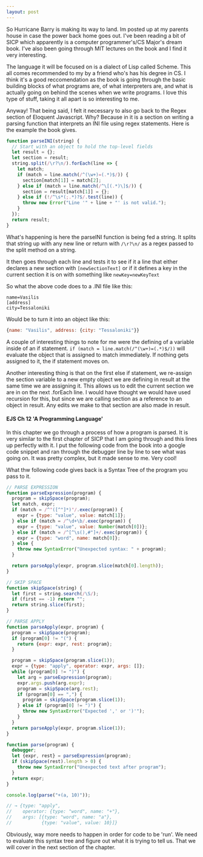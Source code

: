 ```yaml
---
layout: post
---
```

So Hurricane Barry is making its way to land. Im posted up at my parents house in case the power back home goes out. I've been reading a bit of SICP which apparently is a computer programmer's/CS Major's dream book. I've also been going through MIT lectures on the book and I find it very interesting.

The language it will be focused on is a dialect of Lisp called Scheme. This all comes recommended to my by a friend who's has his degree in CS. I think it's a good reccomendation as the book is going through the basic building blocks of what programs are, of what interpreters are, and what is actually going on behind the scenes when we write programs. I love this type of stuff, taking it all apart is so interesting to me.

Anyway! That being said, I felt it necessary to also go back to the Regex section of Eloquent Javascript. Why? Because in it is a section on writing a parsing function that interprets an INI file using regex statements. Here is the example the book gives.
```javascript
function parseINI(string) {
  // Start with an object to hold the top-level fields
  let result = {};
  let section = result;
  string.split(/\r?\n/).forEach(line => {
    let match;
    if (match = line.match(/^(\w+)=(.*)$/)) {
      section[match[1]] = match[2];
    } else if (match = line.match(/^\[(.*)\]$/)) {
      section = result[match[1]] = {};
    } else if (!/^\s*(;.*)?$/.test(line)) {
      throw new Error("Line '" + line + "' is not valid.");
    }
  });
  return result;
}
```
<!--more-->
What's happening is here the parseINI function is being fed a string. It splits that string up with any new line or return with ```/\r?\n/``` as a regex passed to the split method on a string.

It then goes through each line and tests it to see if it a line that either declares a new section with ```[newSectionText]``` or if it defines a key in the current section it is on with something like ```newKey=newKeyText```

So what the above code does to a .INI file like this:
```
name=Vasilis
[address]
city=Tessaloniki
```
Would be to turn it into an object like this:
```javascript
{name: "Vasilis", address: {city: "Tessaloniki"}}
```
A couple of interesting things to note for me were the defining of a variable inside of an if statement. ```if (match = line.match(/^(\w+)=(.*)$/))``` will evaluate the object that is assigned to match immediately. If nothing gets assigned to it, the if statement moves on.

Another interesting thing is that on the first else if statement, we re-assign the section variable to a new empty object we are defining in result at the same time we are assigning it. This allows us to edit the current section we are in on the next .forEach line. I would have thought we would have used recursion for this, but since we are calling section as a reference to an object in result. Any edits we make to that section are also made in result.

#### EJS Ch 12 'A Programming Language'
In this chapter we go through a process of how a program is parsed. It is very similar to the first chapter of SICP that I am going through and this lines up perfectly with it. I put the following code from the book into a google code snippet and ran through the debugger line by line to see what was going on. It was pretty complex, but it made sense to me. Very cool!

What thw following code gives back is a Syntax Tree of the program you pass to it.

```javascript
// PARSE EXPRESSION
function parseExpression(program) {
  program = skipSpace(program);
  let match, expr;
  if (match = /^"([^"]*)"/.exec(program)) {
    expr = {type: "value", value: match[1]};
  } else if (match = /^\d+\b/.exec(program)) {
    expr = {type: "value", value: Number(match[0])};
  } else if (match = /^[^\s(),#"]+/.exec(program)) {
    expr = {type: "word", name: match[0]};
  } else {
    throw new SyntaxError("Unexpected syntax: " + program);
  }

  return parseApply(expr, program.slice(match[0].length));
}

// SKIP SPACE
function skipSpace(string) {
  let first = string.search(/\S/);
  if (first == -1) return "";
  return string.slice(first);
}

// PARSE APPLY
function parseApply(expr, program) {
  program = skipSpace(program);
  if (program[0] != "(") {
    return {expr: expr, rest: program};
  }

  program = skipSpace(program.slice(1));
  expr = {type: "apply", operator: expr, args: []};
  while (program[0] != ")") {
    let arg = parseExpression(program);
    expr.args.push(arg.expr);
    program = skipSpace(arg.rest);
    if (program[0] == ",") {
      program = skipSpace(program.slice(1));
    } else if (program[0] != ")") {
      throw new SyntaxError("Expected ',' or ')'");
    }
  }
  return parseApply(expr, program.slice(1));
}

function parse(program) {
  debugger;
  let {expr, rest} = parseExpression(program);
  if (skipSpace(rest).length > 0) {
    throw new SyntaxError("Unexpected text after program");
  }
  return expr;
}

console.log(parse("+(a, 10)"));

// → {type: "apply",
//    operator: {type: "word", name: "+"},
//    args: [{type: "word", name: "a"},
//           {type: "value", value: 10}]}
```

Obviously, way more needs to happen in order for code to be 'run'. We need to evaluate this syntax tree and figure out what it is trying to tell us. That we will cover in the next section of the chapter.
